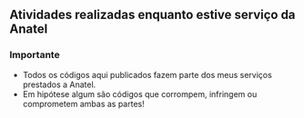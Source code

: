 ## Atividades realizadas enquanto estive serviço da Anatel

### Importante

- Todos os códigos aqui publicados fazem parte dos meus serviços prestados a Anatel. 
- Em hipótese algum são códigos que corrompem, infringem ou comprometem ambas as partes!
